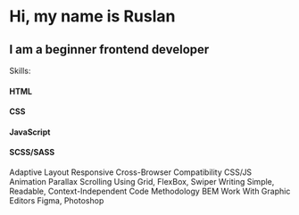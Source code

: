 # Hi, my name is Ruslan
##   I am a beginner frontend developer 



Skills: 
#### HTML
#### CSS
#### JavaScript
#### SCSS/SASS
Adaptive Layout
Responsive
Cross-Browser Compatibility
CSS/JS Animation
Parallax Scrolling
Using Grid, FlexBox, Swiper
Writing Simple, Readable, Context-Independent Code
Methodology BEM
Work With Graphic Editors Figma, Photoshop






